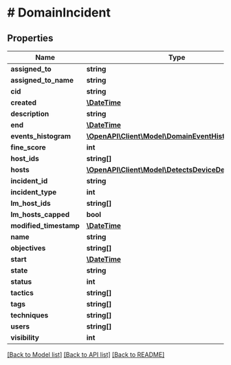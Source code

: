 # # DomainIncident

## Properties

Name | Type | Description | Notes
------------ | ------------- | ------------- | -------------
**assigned_to** | **string** |  | [optional]
**assigned_to_name** | **string** |  | [optional]
**cid** | **string** |  |
**created** | [**\DateTime**](\DateTime.md) |  |
**description** | **string** |  | [optional]
**end** | [**\DateTime**](\DateTime.md) |  |
**events_histogram** | [**\OpenAPI\Client\Model\DomainEventHistogram[]**](DomainEventHistogram.md) |  | [optional]
**fine_score** | **int** |  |
**host_ids** | **string[]** |  |
**hosts** | [**\OpenAPI\Client\Model\DetectsDeviceDetailIndexed[]**](DetectsDeviceDetailIndexed.md) |  | [optional]
**incident_id** | **string** |  |
**incident_type** | **int** |  | [optional]
**lm_host_ids** | **string[]** |  | [optional]
**lm_hosts_capped** | **bool** |  | [optional]
**modified_timestamp** | [**\DateTime**](\DateTime.md) |  | [optional]
**name** | **string** |  | [optional]
**objectives** | **string[]** |  | [optional]
**start** | [**\DateTime**](\DateTime.md) |  |
**state** | **string** |  |
**status** | **int** |  | [optional]
**tactics** | **string[]** |  | [optional]
**tags** | **string[]** |  | [optional]
**techniques** | **string[]** |  | [optional]
**users** | **string[]** |  | [optional]
**visibility** | **int** |  | [optional]

[[Back to Model list]](../../README.md#models) [[Back to API list]](../../README.md#endpoints) [[Back to README]](../../README.md)
